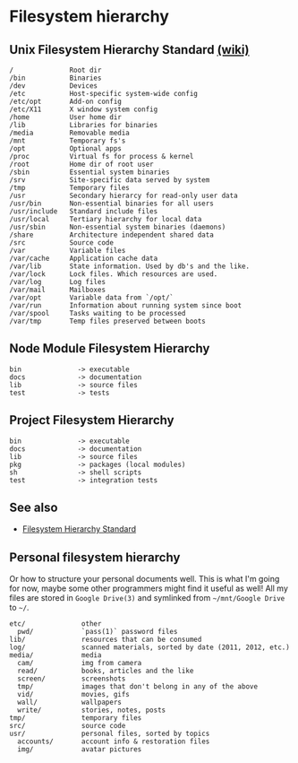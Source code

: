 # Filesystem hierarchy

## Unix Filesystem Hierarchy Standard [(wiki)][fhs]
```
/              Root dir
/bin           Binaries
/dev           Devices
/etc           Host-specific system-wide config
/etc/opt       Add-on config
/etc/X11       X window system config
/home          User home dir
/lib           Libraries for binaries
/media         Removable media
/mnt           Temporary fs's
/opt           Optional apps
/proc          Virtual fs for process & kernel
/root          Home dir of root user
/sbin          Essential system binaries
/srv           Site-specific data served by system
/tmp           Temporary files
/usr           Secondary hierarcy for read-only user data
/usr/bin       Non-essential binaries for all users
/usr/include   Standard include files
/usr/local     Tertiary hierarchy for local data
/usr/sbin      Non-essential system binaries (daemons)
/share         Architecture independent shared data
/src           Source code
/var           Variable files
/var/cache     Application cache data
/var/lib       State information. Used by db's and the like.
/var/lock      Lock files. Which resources are used.
/var/log       Log files
/var/mail      Mailboxes
/var/opt       Variable data from `/opt/`
/var/run       Information about running system since boot
/var/spool     Tasks waiting to be processed
/var/tmp       Temp files preserved between boots
```

## Node Module Filesystem Hierarchy
```
bin              -> executable
docs             -> documentation
lib              -> source files
test             -> tests
```

## Project Filesystem Hierarchy
```
bin              -> executable
docs             -> documentation
lib              -> source files
pkg              -> packages (local modules)
sh               -> shell scripts
test             -> integration tests
```

## See also
- [Filesystem Hierarchy Standard][fhs]

[fhs]: http://en.wikipedia.org/wiki/Filesystem_Hierarchy_Standard

## Personal filesystem hierarchy
Or how to structure your personal documents well. This is what I'm going for now,
maybe some other programmers might find it useful as well! All my files are stored
in `Google Drive(3)` and symlinked from `~/mnt/Google Drive` to `~/`.

```
etc/              other
  pwd/            `pass(1)` password files
lib/              resources that can be consumed
log/              scanned materials, sorted by date (2011, 2012, etc.)
media/            media
  cam/            img from camera
  read/           books, articles and the like
  screen/         screenshots
  tmp/            images that don't belong in any of the above
  vid/            movies, gifs
  wall/           wallpapers
  write/          stories, notes, posts
tmp/              temporary files
src/              source code
usr/              personal files, sorted by topics
  accounts/       account info & restoration files
  img/            avatar pictures
```
